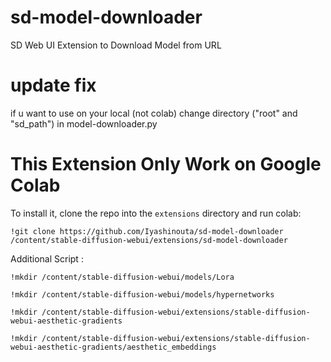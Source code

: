 # sd-model-downloader
SD Web UI Extension to Download Model from URL

# update fix
if u want to use on your local (not colab)
change directory ("root" and "sd_path") in  model-downloader.py



# This Extension Only Work on Google Colab

To install it, clone the repo into the `extensions` directory and run colab:

`!git clone https://github.com/Iyashinouta/sd-model-downloader /content/stable-diffusion-webui/extensions/sd-model-downloader`

Additional Script :

`!mkdir /content/stable-diffusion-webui/models/Lora`

`!mkdir /content/stable-diffusion-webui/models/hypernetworks`

`!mkdir /content/stable-diffusion-webui/extensions/stable-diffusion-webui-aesthetic-gradients`

`!mkdir /content/stable-diffusion-webui/extensions/stable-diffusion-webui-aesthetic-gradients/aesthetic_embeddings`
